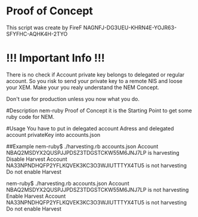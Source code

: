# Proof of Concept 
This script was create by FireF NAGNFJ-DG3UEU-KHRN4E-YOJR63-SFYFHC-AQHK4H-2TYO 

# !!! Important Info !!!
There is no check if Account private key belongs to delegated or regular account.
So you risk to send your private key to a remote NIS and loose your XEM. 
Make your you realy understand the NEM Concept.

Don't use for production unless you now what you do.

#Description
nem-ruby Proof of Concept it is the Starting Point to get some ruby code for NEM.
 
#Usage
You have to put in delegated account Adress and delegated account privateKey into accounts.json

 
##Example 
nem-ruby$ ./harvesting.rb accounts.json
Account NBAQ2MSDYX2QUSPJJPDSZ3TDGSTCKW55M6JNJ7LP is harvesting
Disable Harvest
Account NA33NPNDHQFP2YFLKQVEK3KC3O3WJIUTTTYX4TU5 is not harvesting
Do not enable Harvest

nem-ruby$ ./harvesting.rb accounts.json
Account NBAQ2MSDYX2QUSPJJPDSZ3TDGSTCKW55M6JNJ7LP is not harvesting
Enable Harvest
Account NA33NPNDHQFP2YFLKQVEK3KC3O3WJIUTTTYX4TU5 is not harvesting
Do not enable Harvest


